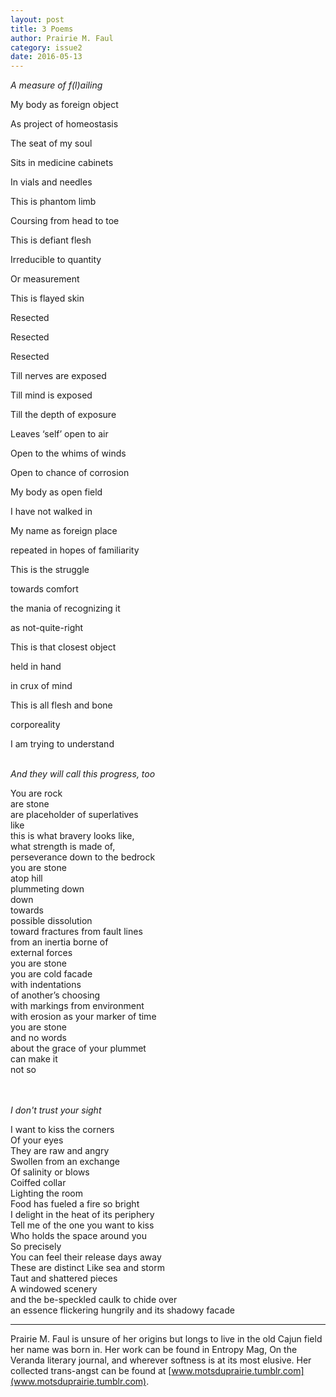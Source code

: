 ```yaml
---
layout: post
title: 3 Poems
author: Prairie M. Faul
category: issue2
date: 2016-05-13
---
```


*A measure of f(l)ailing* 

My body as foreign object

As project of homeostasis

The seat of my soul

Sits in medicine cabinets

In vials and needles

This is phantom limb

Coursing from head to toe

This is defiant flesh

Irreducible to quantity

Or measurement

This is flayed skin

Resected

Resected

Resected

Till nerves are exposed

Till mind is exposed

Till the depth of exposure

Leaves ‘self’ open to air

Open to the whims of winds

Open to chance of corrosion

My body as open field 

I have not walked in

My name as foreign place

repeated in hopes of familiarity 

This is the struggle

towards comfort 

the mania of recognizing it 

as not-quite-right

This is that closest object

held in hand 

in crux of mind

This is all flesh and bone

corporeality

I am trying to understand<br><br>

*And they will call this progress, too*

You are rock <br>
are stone<br>
are placeholder of superlatives<br>
like<br>
this is what bravery looks like, <br>
what strength is made of, <br>
perseverance down to the bedrock <br>
you are stone <br>
atop hill <br>
plummeting down <br>
down<br>
towards <br>
possible dissolution<br>
toward fractures from fault lines<br>
from an inertia borne of <br>
external forces <br>
you are stone<br>
you are cold facade <br>
with indentations<br>
of another’s choosing<br> 
with markings from environment <br>
with erosion as your marker of time<br> 
you are stone <br>
and no words <br>
about the grace of your plummet <br>
can make it <br>
not so <br><br><br>

*I don't trust your sight*<br>

I want to kiss the corners<br>
Of your eyes   <br>
They are raw and angry<br>
Swollen from an exchange<br>
Of salinity or blows<br>
Coiffed collar  <br>
Lighting the room  <br>
Food has fueled a fire so bright  <br>
I delight in the heat of its periphery <br>
Tell me of the one you want to kiss <br> 
Who holds the space around you  <br>
So precisely  <br>
You can feel their release days away  <br>
These are distinct Like sea and storm  <br>
Taut and shattered pieces  <br>
A windowed scenery  <br>
and the be-speckled caulk to chide over   <br>
an essence flickering hungrily and its shadowy facade <br>

___

Prairie M. Faul is unsure of her origins but longs to live in the old Cajun field her name was born in. Her work can be found in Entropy Mag, On the Veranda literary journal, and wherever softness is at its most elusive. 
Her collected trans-angst can be found at [www.motsduprairie.tumblr.com](www.motsduprairie.tumblr.com).
